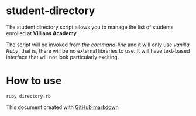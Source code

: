 # student-directory #

The student directory script allows you to manage the list of students enrolled at **Villians Academy**.

The script will be invoked from _the command-line_ and it will only use _vanilla Ruby_, that is, there will be no external libraries to use. It will have text-based interface that will not look particularly exciting.

# How to use #
```shell
ruby directory.rb
```

This document created with [GitHub markdown](https://help.github.com/articles/basic-writing-and-formatting-syntax/#headings)
